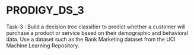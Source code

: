 # PRODIGY_DS_3
Task-3 : Build a decision tree classifier to predict whether a customer will purchase a product or service based on their demographic and behavioral data. Use a dataset such as the Bank Marketing dataset from the UCI Machine Learning Repository.
